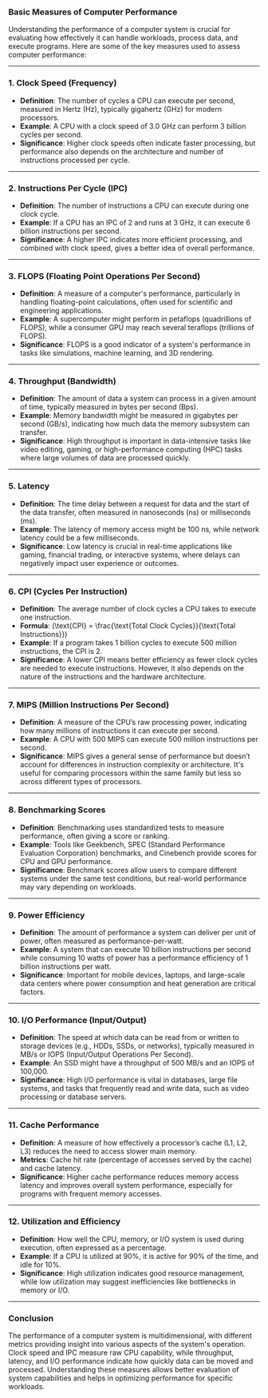 ### **Basic Measures of Computer Performance**

Understanding the performance of a computer system is crucial for evaluating how effectively it can handle workloads, process data, and execute programs. Here are some of the key measures used to assess computer performance:

---

### **1. Clock Speed (Frequency)**
- **Definition**: The number of cycles a CPU can execute per second, measured in Hertz (Hz), typically gigahertz (GHz) for modern processors.
- **Example**: A CPU with a clock speed of 3.0 GHz can perform 3 billion cycles per second.
- **Significance**: Higher clock speeds often indicate faster processing, but performance also depends on the architecture and number of instructions processed per cycle.

---

### **2. Instructions Per Cycle (IPC)**
- **Definition**: The number of instructions a CPU can execute during one clock cycle.
- **Example**: If a CPU has an IPC of 2 and runs at 3 GHz, it can execute 6 billion instructions per second.
- **Significance**: A higher IPC indicates more efficient processing, and combined with clock speed, gives a better idea of overall performance.

---

### **3. FLOPS (Floating Point Operations Per Second)**
- **Definition**: A measure of a computer's performance, particularly in handling floating-point calculations, often used for scientific and engineering applications.
- **Example**: A supercomputer might perform in petaflops (quadrillions of FLOPS), while a consumer GPU may reach several teraflops (trillions of FLOPS).
- **Significance**: FLOPS is a good indicator of a system's performance in tasks like simulations, machine learning, and 3D rendering.

---

### **4. Throughput (Bandwidth)**
- **Definition**: The amount of data a system can process in a given amount of time, typically measured in bytes per second (Bps).
- **Example**: Memory bandwidth might be measured in gigabytes per second (GB/s), indicating how much data the memory subsystem can transfer.
- **Significance**: High throughput is important in data-intensive tasks like video editing, gaming, or high-performance computing (HPC) tasks where large volumes of data are processed quickly.

---

### **5. Latency**
- **Definition**: The time delay between a request for data and the start of the data transfer, often measured in nanoseconds (ns) or milliseconds (ms).
- **Example**: The latency of memory access might be 100 ns, while network latency could be a few milliseconds.
- **Significance**: Low latency is crucial in real-time applications like gaming, financial trading, or interactive systems, where delays can negatively impact user experience or outcomes.

---

### **6. CPI (Cycles Per Instruction)**
- **Definition**: The average number of clock cycles a CPU takes to execute one instruction.
- **Formula**: \(\text{CPI} = \frac{\text{Total Clock Cycles}}{\text{Total Instructions}}\)
- **Example**: If a program takes 1 billion cycles to execute 500 million instructions, the CPI is 2.
- **Significance**: A lower CPI means better efficiency as fewer clock cycles are needed to execute instructions. However, it also depends on the nature of the instructions and the hardware architecture.

---

### **7. MIPS (Million Instructions Per Second)**
- **Definition**: A measure of the CPU’s raw processing power, indicating how many millions of instructions it can execute per second.
- **Example**: A CPU with 500 MIPS can execute 500 million instructions per second.
- **Significance**: MIPS gives a general sense of performance but doesn’t account for differences in instruction complexity or architecture. It's useful for comparing processors within the same family but less so across different types of processors.

---

### **8. Benchmarking Scores**
- **Definition**: Benchmarking uses standardized tests to measure performance, often giving a score or ranking.
- **Example**: Tools like Geekbench, SPEC (Standard Performance Evaluation Corporation) benchmarks, and Cinebench provide scores for CPU and GPU performance.
- **Significance**: Benchmark scores allow users to compare different systems under the same test conditions, but real-world performance may vary depending on workloads.

---

### **9. Power Efficiency**
- **Definition**: The amount of performance a system can deliver per unit of power, often measured as performance-per-watt.
- **Example**: A system that can execute 10 billion instructions per second while consuming 10 watts of power has a performance efficiency of 1 billion instructions per watt.
- **Significance**: Important for mobile devices, laptops, and large-scale data centers where power consumption and heat generation are critical factors.

---

### **10. I/O Performance (Input/Output)**
- **Definition**: The speed at which data can be read from or written to storage devices (e.g., HDDs, SSDs, or networks), typically measured in MB/s or IOPS (Input/Output Operations Per Second).
- **Example**: An SSD might have a throughput of 500 MB/s and an IOPS of 100,000.
- **Significance**: High I/O performance is vital in databases, large file systems, and tasks that frequently read and write data, such as video processing or database servers.

---

### **11. Cache Performance**
- **Definition**: A measure of how effectively a processor’s cache (L1, L2, L3) reduces the need to access slower main memory.
- **Metrics**: Cache hit rate (percentage of accesses served by the cache) and cache latency.
- **Significance**: Higher cache performance reduces memory access latency and improves overall system performance, especially for programs with frequent memory accesses.

---

### **12. Utilization and Efficiency**
- **Definition**: How well the CPU, memory, or I/O system is used during execution, often expressed as a percentage.
- **Example**: If a CPU is utilized at 90%, it is active for 90% of the time, and idle for 10%.
- **Significance**: High utilization indicates good resource management, while low utilization may suggest inefficiencies like bottlenecks in memory or I/O.

---

### **Conclusion**

The performance of a computer system is multidimensional, with different metrics providing insight into various aspects of the system's operation. Clock speed and IPC measure raw CPU capability, while throughput, latency, and I/O performance indicate how quickly data can be moved and processed. Understanding these measures allows better evaluation of system capabilities and helps in optimizing performance for specific workloads.
